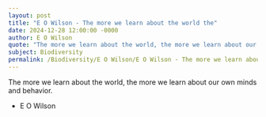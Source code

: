 ```yaml
---
layout: post
title: "E O Wilson - The more we learn about the world the"
date: 2024-12-28 12:00:00 -0000
author: E O Wilson
quote: "The more we learn about the world, the more we learn about our own minds and behavior."
subject: Biodiversity
permalink: /Biodiversity/E O Wilson/E O Wilson - The more we learn about the world the
---
```


The more we learn about the world, the more we learn about our own minds and behavior.

- E O Wilson
